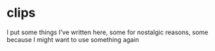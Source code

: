 clips
=====

I put some things I've written here, some for nostalgic reasons, some because I might want to use something again
